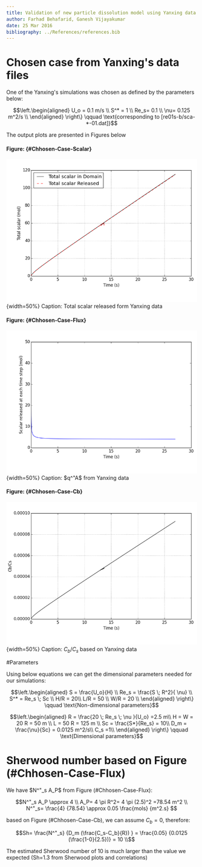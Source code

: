 ```yaml
---
title: Validation of new particle dissolution model using Yanxing data
author: Farhad Behafarid, Ganesh Vijayakumar
date: 25 Mar 2016
bibliography: ../References/references.bib
---
```




# Chosen case from Yanxing's data files
One of the Yanxing's simulations was chosen as defined by the parameters below:

~~~math
\left.\begin{aligned}
U_o = 0.1 m/s \\
S^* = 1 \\
Re_s= 0.1 \\
\nu= 0.125 m^2/s \\
\end{aligned}
\right\}
\qquad \text{corresponding to [re01s-b/sca-*-01.dat]}
~~~

The output plots are presented in Figures below

#### Figure: {#Chhosen-Case-Scalar}
![Sc=10](./yanxingSphereData/re01s-b/scalar_Both_Re01_Sc10.png){width=50%}
Caption: Total scalar released form Yanxing data 

#### Figure: {#Chhosen-Case-Flux}
![Sc=10](./yanxingSphereData/re01s-b/Scalar_Release_At_each_Timestep_SC10_REs01_25_Mar_16_Farhad.png){width=50%}
Caption: $q^"A$  from Yanxing data

#### Figure: {#Chhosen-Case-Cb}
![Sc=10](./yanxingSphereData/re01s-b/Cb_over_Cs_Re01_Sc10.png){width=50%}
Caption: $C_b/C_s$ based on Yanxing data 





#Parameters

Using below equations we can get the dimensional parameters needed for our simulations:

~~~math
\left.\begin{aligned}
S    = \frac{U_o}{H} \\
Re_s = \frac{S \; R^2}{ \nu} \\
S^*  = Re_s \; Sc \\
H/R = 20\\
L/R = 50 \\
W/R = 20 \\
\end{aligned}
\right\}
\qquad \text{Non-dimensional parameters}
~~~


~~~math
\left.\begin{aligned}
R   = \frac{20 \; Re_s \; \nu }{U_o} =2.5 m\\
H = W = 20 R = 50 m  \\
L = 50 R = 125 m \\
Sc  = \frac{S*}{Re_s} = 10\\
D_m = \frac{\nu}{Sc} = 0.0125 m^2/s\\
C_s =1\\
\end{aligned}
\right\}
\qquad \text{Dimensional parameters}
~~~





# Sherwood number based on Figure (#Chhosen-Case-Flux) 

We have $N^"_s A_P$ from Figure (#Chhosen-Case-Flux):


~~~math
N^"_s A_P \approx 4 \\
A_P= 4 \pi R^2= 4 \pi (2.5)^2 =78.54 m^2 \\
N^"_s= \frac{4} {78.54} \approx  0.05 \frac{mols} {m^2.s} 
~~~

based on Figure (#Chhosen-Case-Cb), we can assume $C_b = 0$, therefore:

~~~math
Sh= \frac{N^"_s} {D_m  (\frac{C_s-C_b}{R}) } = \frac{0.05} {0.0125 (\frac{1-0}{2.5})} = 10   \\
~~~

The estimated Sherwood number of 10 is much larger than the value we expected (Sh=1.3 from Sherwood plots and correlations)





